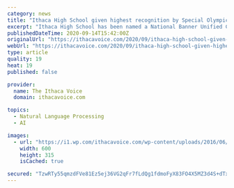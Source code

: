 ```yaml
---
category: news
title: "Ithaca High School given highest recognition by Special Olympics for inclusivity"
excerpt: "Ithaca High School has been named a National Banner Unified Champion School for its “leadership creating an inclusive school community where all students are accepted,"
publishedDateTime: 2020-09-14T15:42:00Z
originalUrl: "https://ithacavoice.com/2020/09/ithaca-high-school-given-highest-recognition-by-special-olympics-for-inclusivity/"
webUrl: "https://ithacavoice.com/2020/09/ithaca-high-school-given-highest-recognition-by-special-olympics-for-inclusivity/"
type: article
quality: 19
heat: 19
published: false

provider:
  name: The Ithaca Voice
  domain: ithacavoice.com

topics:
  - Natural Language Processing
  - AI

images:
  - url: "https://i1.wp.com/ithacavoice.com/wp-content/uploads/2016/06/Ithacahighschool-1.jpg?resize=600%2C315&ssl=1"
    width: 600
    height: 315
    isCached: true

secured: "TzwRTy55qmzdFVe81Ez5ej36VG2qFr7fLdQg1fdmoFyX83FO4X5MZ3d4S+dTx6Og691r3DPKxYzVxdNBa0w/WTy4B/cFG5WQo487XsWfr821NWnFssc3C9TipWEOfrvwXbUdfH8XnyDKkHG8MUt1cUUESp6sQUGY76pQYjwRCgTbtNszOWlsMmVOrZBd5dUXYwdeLW7XFQuASpjkC5XwL2dmZ+EnVKBCDJ3PmmwlLAi6cPzmyLZGjlOXzCadG0hi1ff5PpFoe1bxa+9p+KFQ2yLHy62BWHZxX9ANl1UXiNqANEQapfW6PxEKGpJqpmLUWyBfA646COpmkvt0QOv3f3PWKeQMv1yBvPz5JYoDToM=;mU4zCAxZcO6GIRRHskkjlA=="
---
```


